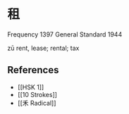 # 租
Frequency 1397
General Standard 1944

zū
rent, lease; rental; tax

## References
- [[HSK 1]]
- [[10 Strokes]]
- [[禾 Radical]]